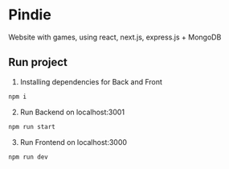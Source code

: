 # Pindie
Website with games, using react, next.js, express.js + MongoDB
<h2>Run project</h2>

1. Installing dependencies for Back and Front

```bash
npm i
```
2. Run Backend on localhost:3001

```bash
npm run start
```
3. Run Frontend on localhost:3000

```bash
npm run dev
```
